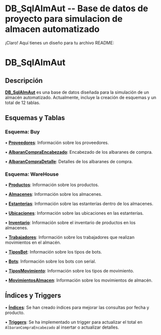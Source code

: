 # DB_SqlAlmAut -- Base de datos de proyecto para simulacion de almacen automatizado

¡Claro! Aquí tienes un diseño para tu archivo README:

# DB_SqlAlmAut

## Descripción
[**DB_SqlAlmAut**](https://www.bing.com/search?form=SKPBOT&q=DB_SqlAlmAut) es una base de datos diseñada para la simulación de un almacén automatizado. Actualmente, incluye la creación de esquemas y un total de 12 tablas.

## Esquemas y Tablas

### Esquema: Buy
•  [**Proveedores**](https://www.bing.com/search?form=SKPBOT&q=Proveedores): Información sobre los proveedores.

•  [**AlbaranCompraEncabezado**](https://www.bing.com/search?form=SKPBOT&q=AlbaranCompraEncabezado): Encabezado de los albaranes de compra.

•  [**AlbaranCompraDetalle**](https://www.bing.com/search?form=SKPBOT&q=AlbaranCompraDetalle): Detalles de los albaranes de compra.


### Esquema: WareHouse
•  [**Productos**](https://www.bing.com/search?form=SKPBOT&q=Productos): Información sobre los productos.

•  [**Almacenes**](https://www.bing.com/search?form=SKPBOT&q=Almacenes): Información sobre los almacenes.

•  [**Estanterias**](https://www.bing.com/search?form=SKPBOT&q=Estanterias): Información sobre las estanterías dentro de los almacenes.

•  [**Ubicaciones**](https://www.bing.com/search?form=SKPBOT&q=Ubicaciones): Información sobre las ubicaciones en las estanterías.

•  [**Inventario**](https://www.bing.com/search?form=SKPBOT&q=Inventario): Información sobre el inventario de productos en los almacenes.

•  [**Trabajadores**](https://www.bing.com/search?form=SKPBOT&q=Trabajadores): Información sobre los trabajadores que realizan movimientos en el almacén.

•  [**TiposBot**](https://www.bing.com/search?form=SKPBOT&q=TiposBot): Información sobre los tipos de bots.

•  [**Bots**](https://www.bing.com/search?form=SKPBOT&q=Bots): Información sobre los bots con serial.

•  [**TiposMovimiento**](https://www.bing.com/search?form=SKPBOT&q=TiposMovimiento): Información sobre los tipos de movimiento.

•  [**MovimientosAlmacen**](https://www.bing.com/search?form=SKPBOT&q=MovimientosAlmacen): Información sobre los movimientos de almacén.


## Índices y Triggers
•  [**Índices**](https://www.bing.com/search?form=SKPBOT&q=%C3%8Dndices): Se han creado índices para mejorar las consultas por fecha y producto.

•  [**Triggers**](https://www.bing.com/search?form=SKPBOT&q=Triggers): Se ha implementado un trigger para actualizar el total en `AlbaranCompraEncabezado` al insertar o actualizar detalles.
